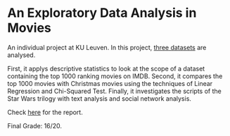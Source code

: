 # An Exploratory Data Analysis in Movies

An individual project at KU Leuven. In this project, [three datasets](https://github.com/dodopianist/Data_Analysis/tree/main/Exploring%20movies/movie_data) are analysed.

First, it applys descriptive statistics to look at the scope of a dataset containing the top 1000 ranking movies on IMDB. Second, it compares the top 1000 movies with Christmas movies using the techniques of Linear Regression and Chi-Squared Test. Finally, it investigates the scripts of the Star Wars trilogy with text analysis and social network analysis.

Check [here](https://github.com/dodopianist/Projects/blob/main/Exploring%20movies/Exploring%20movies.ipynb) for the report.

Final Grade: 16/20.
